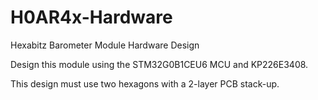 # H0AR4x-Hardware



Hexabitz Barometer Module Hardware Design



Design this module using the STM32G0B1CEU6 MCU and KP226E3408.



This design must use two hexagons with a 2-layer PCB stack-up.


